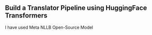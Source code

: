 
## Build a Translator Pipeline using HuggingFace Transformers

I have used Meta NLLB Open-Source Model

